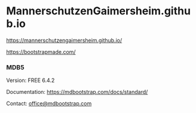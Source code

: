 # MannerschutzenGaimersheim.github.io

https://mannerschutzengaimersheim.github.io/

https://bootstrapmade.com/

### MDB5
Version: FREE 6.4.2

Documentation:
https://mdbootstrap.com/docs/standard/

Contact:
office@mdbootstrap.com